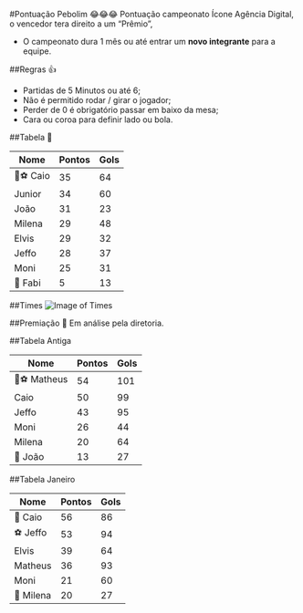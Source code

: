 

#Pontuação Pebolim 😂😂😂
Pontuação campeonato Ícone Agência Digital, o vencedor tera direito a um “Prêmio”, 
* O campeonato dura 1 mês ou até entrar um **novo integrante** para a equipe.

##Regras 👍
* Partidas de 5 Minutos ou até 6;
* Não é permitido rodar / girar o jogador;
* Perder de 0 é obrigatório passar em baixo da mesa;
* Cara ou coroa para definir lado ou bola.

##Tabela 👀

| Nome  | Pontos  | Gols  |  
|---|---|---|
| 👑⚽️ Caio | 35  |  64 |
| Junior  |  34 |  60 |
| João | 31  |  23 |
| Milena |  29 | 48  |
| Elvis | 29 | 32 |
| Jeffo | 28  | 37 |
| Moni | 25  | 31 |
| 🔦 Fabi | 5  |  13 |

##Times
![Image of Times](https://www.iconeinternet.com.br/times.jpg?Ass)

##Premiação 🎁
Em análise pela diretoria.

##Tabela Antiga

| Nome  | Pontos  | Gols  |  
|---|---|---|
| 👑⚽️ Matheus  |  54 |  101 |
| Caio | 50  | 99 |
| Jeffo | 43  |  95 |
| Moni |  26 | 44  |
| Milena | 20  |  64 |
| 🔦 João |  13 | 27  |

##Tabela Janeiro

| Nome  | Pontos  | Gols  |  
|---|---|---|
| 👑 Caio   | 56  | 86 |
| ⚽️ Jeffo  | 53  |  94 |
| Elvis  |  39 | 64  |
| Matheus  |  36 |  93 |
| Moni  |  21 | 60  |
| 🔦 Milena  | 20  |  27 |